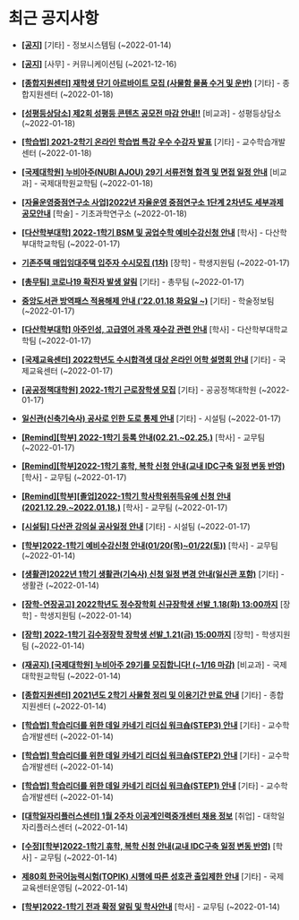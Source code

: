 # 최근 공지사항

* **[[공지]](http://ajou.ac.kr/kr/ajou/notice.do?mode=view&amp;articleNo=179594&amp;article.offset=0&amp;articleLimit=30)**
 [기타] - 정보시스템팀 (~2022-01-14)

* **[[공지]](http://ajou.ac.kr/kr/ajou/notice.do?mode=view&amp;articleNo=147976&amp;article.offset=0&amp;articleLimit=30)**
 [사무] - 커뮤니케이션팀 (~2021-12-16)

* **[[종합지원센터] 재학생 단기 아르바이트 모집 (사물함 물품 수거 및 운반)](http://ajou.ac.kr/kr/ajou/notice.do?mode=view&amp;articleNo=179712&amp;article.offset=0&amp;articleLimit=30)**
 [기타] - 종합지원센터 (~2022-01-18)

* **[[성평등상담소] 제2회 성평등 콘텐츠 공모전 마감 안내!!](http://ajou.ac.kr/kr/ajou/notice.do?mode=view&amp;articleNo=179711&amp;article.offset=0&amp;articleLimit=30)**
 [비교과] - 성평등상담소 (~2022-01-18)

* **[[학습법] 2021-2학기 온라인 학습법 특강 우수 수강자 발표](http://ajou.ac.kr/kr/ajou/notice.do?mode=view&amp;articleNo=179710&amp;article.offset=0&amp;articleLimit=30)**
 [기타] - 교수학습개발센터 (~2022-01-18)

* **[[국제대학원] 누비아주(NUBI AJOU) 29기 서류전형 합격 및 면접 일정 안내](http://ajou.ac.kr/kr/ajou/notice.do?mode=view&amp;articleNo=179707&amp;article.offset=0&amp;articleLimit=30)**
 [비교과] - 국제대학원교학팀 (~2022-01-18)

* **[[자율운영중점연구소 사업]2022년 자율운영 중점연구소 1단계 2차년도 세부과제 공모안내](http://ajou.ac.kr/kr/ajou/notice.do?mode=view&amp;articleNo=179702&amp;article.offset=0&amp;articleLimit=30)**
 [학술] - 기초과학연구소 (~2022-01-18)

* **[[다산학부대학] 2022-1학기 BSM 및 공업수학 예비수강신청 안내](http://ajou.ac.kr/kr/ajou/notice.do?mode=view&amp;articleNo=179690&amp;article.offset=0&amp;articleLimit=30)**
 [학사] - 다산학부대학교학팀 (~2022-01-17)

* **[기존주택 매입임대주택 입주자 수시모집 (1차)](http://ajou.ac.kr/kr/ajou/notice.do?mode=view&amp;articleNo=179687&amp;article.offset=0&amp;articleLimit=30)**
 [장학] - 학생지원팀 (~2022-01-17)

* **[[총무팀] 코로나19 확진자 발생 알림](http://ajou.ac.kr/kr/ajou/notice.do?mode=view&amp;articleNo=179683&amp;article.offset=0&amp;articleLimit=30)**
 [기타] - 총무팀 (~2022-01-17)

* **[중앙도서관 방역패스 적용해제 안내 (&#x27;22.01.18 화요일 ~)](http://ajou.ac.kr/kr/ajou/notice.do?mode=view&amp;articleNo=179680&amp;article.offset=0&amp;articleLimit=30)**
 [기타] - 학술정보팀 (~2022-01-17)

* **[[다산학부대학] 아주인성, 고급영어 과목 재수강 관련 안내](http://ajou.ac.kr/kr/ajou/notice.do?mode=view&amp;articleNo=179662&amp;article.offset=0&amp;articleLimit=30)**
 [학사] - 다산학부대학교학팀 (~2022-01-17)

* **[[국제교육센터] 2022학년도 수시합격생 대상 온라인 어학 설명회 안내](http://ajou.ac.kr/kr/ajou/notice.do?mode=view&amp;articleNo=179660&amp;article.offset=0&amp;articleLimit=30)**
 [기타] - 국제교육센터 (~2022-01-17)

* **[[공공정책대학원] 2022-1학기 근로장학생 모집](http://ajou.ac.kr/kr/ajou/notice.do?mode=view&amp;articleNo=179657&amp;article.offset=0&amp;articleLimit=30)**
 [기타] - 공공정책대학원 (~2022-01-17)

* **[일신관(신축기숙사) 공사로 인한 도로 통제 안내](http://ajou.ac.kr/kr/ajou/notice.do?mode=view&amp;articleNo=179656&amp;article.offset=0&amp;articleLimit=30)**
 [기타] - 시설팀 (~2022-01-17)

* **[[Remind][학부] 2022-1학기 등록 안내(02.21.~02.25.)](http://ajou.ac.kr/kr/ajou/notice.do?mode=view&amp;articleNo=179652&amp;article.offset=0&amp;articleLimit=30)**
 [학사] - 교무팀 (~2022-01-17)

* **[[Remind][학부]2022-1학기 휴학, 복학 신청 안내(교내 IDC구축 일정 변동 반영)](http://ajou.ac.kr/kr/ajou/notice.do?mode=view&amp;articleNo=179651&amp;article.offset=0&amp;articleLimit=30)**
 [학사] - 교무팀 (~2022-01-17)

* **[[Remind][학부][졸업]2022-1학기 학사학위취득유예 신청 안내(2021.12.29.~2022.01.18.)](http://ajou.ac.kr/kr/ajou/notice.do?mode=view&amp;articleNo=179650&amp;article.offset=0&amp;articleLimit=30)**
 [학사] - 교무팀 (~2022-01-17)

* **[[시설팀] 다산관 강의실 공사일정 안내](http://ajou.ac.kr/kr/ajou/notice.do?mode=view&amp;articleNo=179643&amp;article.offset=0&amp;articleLimit=30)**
 [기타] - 시설팀 (~2022-01-17)

* **[[학부]2022-1학기 예비수강신청 안내(01/20(목)~01/22(토))](http://ajou.ac.kr/kr/ajou/notice.do?mode=view&amp;articleNo=179630&amp;article.offset=0&amp;articleLimit=30)**
 [학사] - 교무팀 (~2022-01-14)

* **[[생활관]2022년 1학기 생활관(기숙사) 신청 일정 변경 안내(일신관 포함)](http://ajou.ac.kr/kr/ajou/notice.do?mode=view&amp;articleNo=179628&amp;article.offset=0&amp;articleLimit=30)**
 [기타] - 생활관 (~2022-01-14)

* **[[장학-연장공고] 2022학년도 정수장학회 신규장학생 선발_1.18(화) 13:00까지](http://ajou.ac.kr/kr/ajou/notice.do?mode=view&amp;articleNo=179626&amp;article.offset=0&amp;articleLimit=30)**
 [장학] - 학생지원팀 (~2022-01-14)

* **[[장학] 2022-1학기 김수정장학 장학생 선발_1.21(금) 15:00까지](http://ajou.ac.kr/kr/ajou/notice.do?mode=view&amp;articleNo=179622&amp;article.offset=0&amp;articleLimit=30)**
 [장학] - 학생지원팀 (~2022-01-14)

* **[(재공지) [국제대학원] 누비아주 29기를 모집합니다! (~1/16 마감)](http://ajou.ac.kr/kr/ajou/notice.do?mode=view&amp;articleNo=179620&amp;article.offset=0&amp;articleLimit=30)**
 [비교과] - 국제대학원교학팀 (~2022-01-14)

* **[[종합지원센터] 2021년도 2학기 사물함 정리 및 이용기간 만료 안내](http://ajou.ac.kr/kr/ajou/notice.do?mode=view&amp;articleNo=179611&amp;article.offset=0&amp;articleLimit=30)**
 [기타] - 종합지원센터 (~2022-01-14)

* **[[학습법] 학습리더를 위한 데일 카네기 리더십 워크숍(STEP3) 안내](http://ajou.ac.kr/kr/ajou/notice.do?mode=view&amp;articleNo=179601&amp;article.offset=0&amp;articleLimit=30)**
 [기타] - 교수학습개발센터 (~2022-01-14)

* **[[학습법] 학습리더를 위한 데일 카네기 리더십 워크숍(STEP2) 안내](http://ajou.ac.kr/kr/ajou/notice.do?mode=view&amp;articleNo=179599&amp;article.offset=0&amp;articleLimit=30)**
 [기타] - 교수학습개발센터 (~2022-01-14)

* **[[학습법] 학습리더를 위한 데일 카네기 리더십 워크숍(STEP1) 안내](http://ajou.ac.kr/kr/ajou/notice.do?mode=view&amp;articleNo=179598&amp;article.offset=0&amp;articleLimit=30)**
 [기타] - 교수학습개발센터 (~2022-01-14)

* **[[대학일자리플러스센터] 1월 2주차 이공계인력중개센터 채용 정보](http://ajou.ac.kr/kr/ajou/notice.do?mode=view&amp;articleNo=179597&amp;article.offset=0&amp;articleLimit=30)**
 [취업] - 대학일자리플러스센터 (~2022-01-14)

* **[[수정][학부]2022-1학기 휴학, 복학 신청 안내(교내 IDC구축 일정 변동 반영)](http://ajou.ac.kr/kr/ajou/notice.do?mode=view&amp;articleNo=179593&amp;article.offset=0&amp;articleLimit=30)**
 [학사] - 교무팀 (~2022-01-14)

* **[제80회 한국어능력시험(TOPIK) 시행에 따른 성호관 출입제한 안내](http://ajou.ac.kr/kr/ajou/notice.do?mode=view&amp;articleNo=179592&amp;article.offset=0&amp;articleLimit=30)**
 [기타] - 국제교육센터운영팀 (~2022-01-14)

* **[[학부]2022-1학기 전과 확정 알림 및 학사안내](http://ajou.ac.kr/kr/ajou/notice.do?mode=view&amp;articleNo=179587&amp;article.offset=0&amp;articleLimit=30)**
 [학사] - 교무팀 (~2022-01-14)
